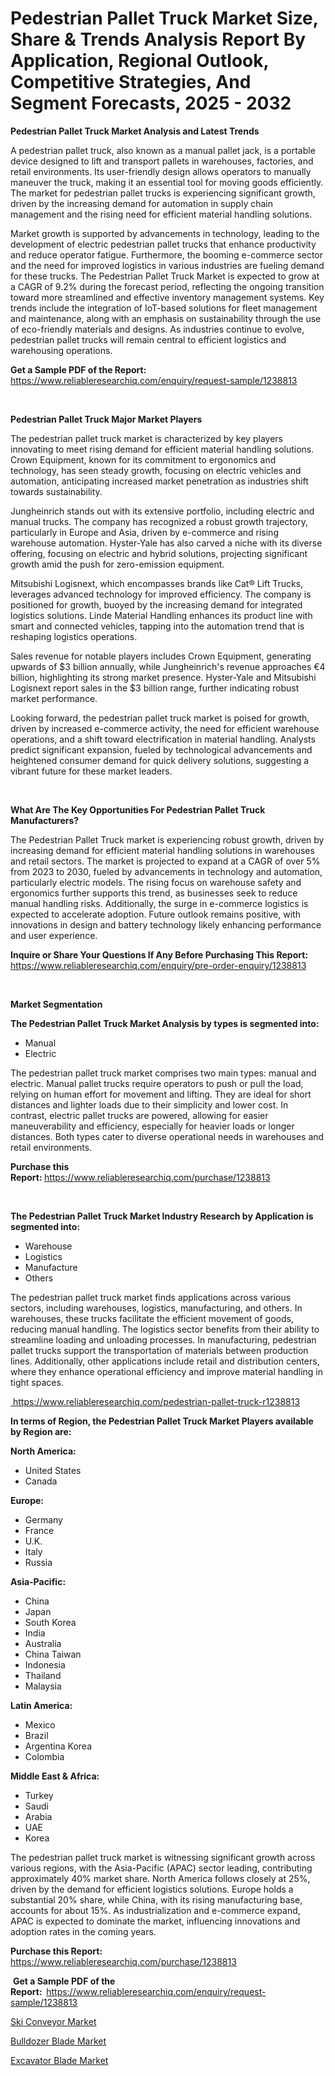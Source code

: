 <p><h1>Pedestrian Pallet Truck Market Size, Share & Trends Analysis Report By Application, Regional Outlook, Competitive Strategies, And Segment Forecasts, 2025 - 2032</h1></p><p><strong>Pedestrian Pallet Truck Market Analysis and Latest Trends</strong></p>
<p><p>A pedestrian pallet truck, also known as a manual pallet jack, is a portable device designed to lift and transport pallets in warehouses, factories, and retail environments. Its user-friendly design allows operators to manually maneuver the truck, making it an essential tool for moving goods efficiently. The market for pedestrian pallet trucks is experiencing significant growth, driven by the increasing demand for automation in supply chain management and the rising need for efficient material handling solutions.</p><p>Market growth is supported by advancements in technology, leading to the development of electric pedestrian pallet trucks that enhance productivity and reduce operator fatigue. Furthermore, the booming e-commerce sector and the need for improved logistics in various industries are fueling demand for these trucks. The Pedestrian Pallet Truck Market is expected to grow at a CAGR of 9.2% during the forecast period, reflecting the ongoing transition toward more streamlined and effective inventory management systems. Key trends include the integration of IoT-based solutions for fleet management and maintenance, along with an emphasis on sustainability through the use of eco-friendly materials and designs. As industries continue to evolve, pedestrian pallet trucks will remain central to efficient logistics and warehousing operations.</p></p>
<p><strong>Get a Sample PDF of the Report:&nbsp;</strong> <a href="https://www.reliableresearchiq.com/enquiry/request-sample/1238813?utm_campaign=1102&utm_medium=2&utm_source=Github&utm_content=ia&utm_term=22022025&utm_id=pedestrian-pallet-truck">https://www.reliableresearchiq.com/enquiry/request-sample/1238813</a></p>
<p>&nbsp;</p>
<p><strong>Pedestrian Pallet Truck Major Market Players</strong></p>
<p><p>The pedestrian pallet truck market is characterized by key players innovating to meet rising demand for efficient material handling solutions. Crown Equipment, known for its commitment to ergonomics and technology, has seen steady growth, focusing on electric vehicles and automation, anticipating increased market penetration as industries shift towards sustainability.</p><p>Jungheinrich stands out with its extensive portfolio, including electric and manual trucks. The company has recognized a robust growth trajectory, particularly in Europe and Asia, driven by e-commerce and rising warehouse automation. Hyster-Yale has also carved a niche with its diverse offering, focusing on electric and hybrid solutions, projecting significant growth amid the push for zero-emission equipment.</p><p>Mitsubishi Logisnext, which encompasses brands like Cat® Lift Trucks, leverages advanced technology for improved efficiency. The company is positioned for growth, buoyed by the increasing demand for integrated logistics solutions. Linde Material Handling enhances its product line with smart and connected vehicles, tapping into the automation trend that is reshaping logistics operations.</p><p>Sales revenue for notable players includes Crown Equipment, generating upwards of $3 billion annually, while Jungheinrich's revenue approaches €4 billion, highlighting its strong market presence. Hyster-Yale and Mitsubishi Logisnext report sales in the $3 billion range, further indicating robust market performance.</p><p>Looking forward, the pedestrian pallet truck market is poised for growth, driven by increased e-commerce activity, the need for efficient warehouse operations, and a shift toward electrification in material handling. Analysts predict significant expansion, fueled by technological advancements and heightened consumer demand for quick delivery solutions, suggesting a vibrant future for these market leaders.</p></p>
<p>&nbsp;</p>
<p><strong>What Are The Key Opportunities For Pedestrian Pallet Truck Manufacturers?</strong></p>
<p><p>The Pedestrian Pallet Truck market is experiencing robust growth, driven by increasing demand for efficient material handling solutions in warehouses and retail sectors. The market is projected to expand at a CAGR of over 5% from 2023 to 2030, fueled by advancements in technology and automation, particularly electric models. The rising focus on warehouse safety and ergonomics further supports this trend, as businesses seek to reduce manual handling risks. Additionally, the surge in e-commerce logistics is expected to accelerate adoption. Future outlook remains positive, with innovations in design and battery technology likely enhancing performance and user experience.</p></p>
<p><strong>Inquire or Share Your Questions If Any Before Purchasing This Report:</strong> <a href="https://www.reliableresearchiq.com/enquiry/pre-order-enquiry/1238813?utm_campaign=1102&utm_medium=2&utm_source=Github&utm_content=ia&utm_term=22022025&utm_id=pedestrian-pallet-truck">https://www.reliableresearchiq.com/enquiry/pre-order-enquiry/1238813</a></p>
<p>&nbsp;</p>
<p><strong>Market Segmentation</strong></p>
<p><strong>The Pedestrian Pallet Truck Market Analysis by types is segmented into:</strong></p>
<p><ul><li>Manual</li><li>Electric</li></ul></p>
<p><p>The pedestrian pallet truck market comprises two main types: manual and electric. Manual pallet trucks require operators to push or pull the load, relying on human effort for movement and lifting. They are ideal for short distances and lighter loads due to their simplicity and lower cost. In contrast, electric pallet trucks are powered, allowing for easier maneuverability and efficiency, especially for heavier loads or longer distances. Both types cater to diverse operational needs in warehouses and retail environments.</p></p>
<p><strong>Purchase this Report:&nbsp;</strong><a href="https://www.reliableresearchiq.com/purchase/1238813?utm_campaign=1102&utm_medium=2&utm_source=Github&utm_content=ia&utm_term=22022025&utm_id=pedestrian-pallet-truck">https://www.reliableresearchiq.com/purchase/1238813</a></p>
<p>&nbsp;</p>
<p><strong>The Pedestrian Pallet Truck Market Industry Research by Application is segmented into:</strong></p>
<p><ul><li>Warehouse</li><li>Logistics</li><li>Manufacture</li><li>Others</li></ul></p>
<p><p>The pedestrian pallet truck market finds applications across various sectors, including warehouses, logistics, manufacturing, and others. In warehouses, these trucks facilitate the efficient movement of goods, reducing manual handling. The logistics sector benefits from their ability to streamline loading and unloading processes. In manufacturing, pedestrian pallet trucks support the transportation of materials between production lines. Additionally, other applications include retail and distribution centers, where they enhance operational efficiency and improve material handling in tight spaces.</p></p>
<p><a href="https://www.reliableresearchiq.com/pedestrian-pallet-truck-r1238813?utm_campaign=1102&utm_medium=2&utm_source=Github&utm_content=ia&utm_term=22022025&utm_id=pedestrian-pallet-truck">&nbsp;https://www.reliableresearchiq.com/pedestrian-pallet-truck-r1238813</a></p>
<p><strong>In terms of Region, the Pedestrian Pallet Truck Market Players available by Region are:</strong></p>
<p>
    <p> <strong> North America: </strong>
        <ul>
            <li>United States</li>
            <li>Canada</li>
        </ul>
        </p> 
    <p> <strong> Europe: </strong>
        <ul>
            <li>Germany</li>
            <li>France</li>
            <li>U.K.</li>
            <li>Italy</li>
            <li>Russia</li>
        </ul>
        </p> 
    <p> <strong> Asia-Pacific: </strong>
        <ul>
            <li>China</li>
            <li>Japan</li>
            <li>South Korea</li>
            <li>India</li>
            <li>Australia</li>
            <li>China Taiwan</li>
            <li>Indonesia</li>
            <li>Thailand</li>
            <li>Malaysia</li>
        </ul>
        </p> 
    <p> <strong> Latin America: </strong>
        <ul>
            <li>Mexico</li>
            <li>Brazil</li>
            <li>Argentina Korea</li>
            <li>Colombia</li>
        </ul>
        </p> 
    <p> <strong> Middle East & Africa: </strong>
        <ul>
            <li>Turkey</li>
            <li>Saudi</li>
            <li>Arabia</li>
            <li>UAE</li>
            <li>Korea</li>
        </ul>
    </p>
    </p>
<p><p>The pedestrian pallet truck market is witnessing significant growth across various regions, with the Asia-Pacific (APAC) sector leading, contributing approximately 40% market share. North America follows closely at 25%, driven by the demand for efficient logistics solutions. Europe holds a substantial 20% share, while China, with its rising manufacturing base, accounts for about 15%. As industrialization and e-commerce expand, APAC is expected to dominate the market, influencing innovations and adoption rates in the coming years.</p></p>
<p><strong>Purchase this Report: </strong><a href="https://www.reliableresearchiq.com/purchase/1238813?utm_campaign=1102&utm_medium=2&utm_source=Github&utm_content=ia&utm_term=22022025&utm_id=pedestrian-pallet-truck">https://www.reliableresearchiq.com/purchase/1238813</a></p>
<p>&nbsp;<strong>Get a Sample PDF of the Report:&nbsp;&nbsp;</strong><a href="https://www.reliableresearchiq.com/enquiry/request-sample/1238813?utm_campaign=1102&utm_medium=2&utm_source=Github&utm_content=ia&utm_term=22022025&utm_id=pedestrian-pallet-truck">https://www.reliableresearchiq.com/enquiry/request-sample/1238813</a></p>
<p><strong></strong></p>
<p><p><a href="https://github.com/weyerpinkeg4/Market-Research-Report-List-1/blob/main/ski-conveyor-market.md?utm_campaign=1102&utm_medium=2&utm_source=Github&utm_content=ia&utm_term=22022025&utm_id=pedestrian-pallet-truck">Ski Conveyor Market</a></p><p><a href="https://github.com/balkanalazar/Market-Research-Report-List-1/blob/main/bulldozer-blade-market.md?utm_campaign=1102&utm_medium=2&utm_source=Github&utm_content=ia&utm_term=22022025&utm_id=pedestrian-pallet-truck">Bulldozer Blade Market</a></p><p><a href="https://github.com/zouzangummer/Market-Research-Report-List-1/blob/main/excavator-blade-market.md?utm_campaign=1102&utm_medium=2&utm_source=Github&utm_content=ia&utm_term=22022025&utm_id=pedestrian-pallet-truck">Excavator Blade Market</a></p></p>